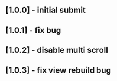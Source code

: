 ## [1.0.0] - initial submit
## [1.0.1] - fix bug
## [1.0.2] - disable multi scroll
## [1.0.3] - fix view rebuild bug
